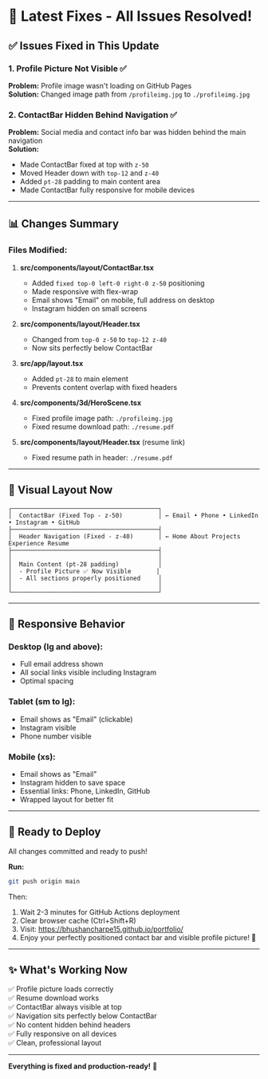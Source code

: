 # 🎉 Latest Fixes - All Issues Resolved!

## ✅ Issues Fixed in This Update

### 1. Profile Picture Not Visible ✅
**Problem:** Profile image wasn't loading on GitHub Pages  
**Solution:** Changed image path from `/profileimg.jpg` to `./profileimg.jpg`

### 2. ContactBar Hidden Behind Navigation ✅
**Problem:** Social media and contact info bar was hidden behind the main navigation  
**Solution:** 
- Made ContactBar fixed at top with `z-50`
- Moved Header down with `top-12` and `z-40`
- Added `pt-28` padding to main content area
- Made ContactBar fully responsive for mobile devices

---

## 📊 Changes Summary

### Files Modified:

1. **src/components/layout/ContactBar.tsx**
   - Added `fixed top-0 left-0 right-0 z-50` positioning
   - Made responsive with flex-wrap
   - Email shows "Email" on mobile, full address on desktop
   - Instagram hidden on small screens

2. **src/components/layout/Header.tsx**
   - Changed from `top-0 z-50` to `top-12 z-40`
   - Now sits perfectly below ContactBar

3. **src/app/layout.tsx**
   - Added `pt-28` to main element
   - Prevents content overlap with fixed headers

4. **src/components/3d/HeroScene.tsx**
   - Fixed profile image path: `./profileimg.jpg`
   - Fixed resume download path: `./resume.pdf`

5. **src/components/layout/Header.tsx** (resume link)
   - Fixed resume path in header: `./resume.pdf`

---

## 🎯 Visual Layout Now

```
┌─────────────────────────────────────────┐
│  ContactBar (Fixed Top - z-50)          │ ← Email • Phone • LinkedIn • Instagram • GitHub
├─────────────────────────────────────────┤
│  Header Navigation (Fixed - z-40)       │ ← Home About Projects Experience Resume
├─────────────────────────────────────────┤
│                                         │
│  Main Content (pt-28 padding)           │
│  - Profile Picture ✅ Now Visible       │
│  - All sections properly positioned     │
│                                         │
└─────────────────────────────────────────┘
```

---

## 📱 Responsive Behavior

### Desktop (lg and above):
- Full email address shown
- All social links visible including Instagram
- Optimal spacing

### Tablet (sm to lg):
- Email shows as "Email" (clickable)
- Instagram visible
- Phone number visible

### Mobile (xs):
- Email shows as "Email"
- Instagram hidden to save space
- Essential links: Phone, LinkedIn, GitHub
- Wrapped layout for better fit

---

## 🚀 Ready to Deploy

All changes committed and ready to push!

**Run:**
```bash
git push origin main
```

Then:
1. Wait 2-3 minutes for GitHub Actions deployment
2. Clear browser cache (Ctrl+Shift+R)
3. Visit: https://bhushancharpe15.github.io/portfolio/
4. Enjoy your perfectly positioned contact bar and visible profile picture! 🎉

---

## ✨ What's Working Now

✅ Profile picture loads correctly  
✅ Resume download works  
✅ ContactBar always visible at top  
✅ Navigation sits perfectly below ContactBar  
✅ No content hidden behind headers  
✅ Fully responsive on all devices  
✅ Clean, professional layout  

---

**Everything is fixed and production-ready!** 🚀

